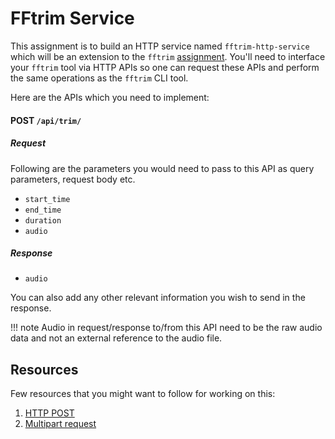 # FFtrim Service

This assignment is to build an HTTP service named `fftrim-http-service` which
will be an extension to the `fftrim` [assignment][fftrim-assignment]. You'll
need to interface your `fftrim` tool via HTTP APIs so one can request these
APIs and perform the same operations as the `fftrim` CLI tool.

Here are the APIs which you need to implement:

#### POST `/api/trim/`

##### Request

Following are the parameters you would need to pass to this API as query
parameters, request body etc.

- `start_time`
- `end_time`
- `duration`
- `audio`

##### Response

- `audio`

You can also add any other relevant information you wish to send in the
response.

!!! note
    Audio in request/response to/from this API need to be the raw
    audio data and not an external reference to the audio file.

## Resources
Few resources that you might want to follow for working on this:

1. [HTTP POST](https://developer.mozilla.org/en-US/docs/Web/HTTP/Methods/POST)
2. [Multipart request](https://stackoverflow.com/questions/16958448/what-is-http-multipart-request)

[fftrim-assignment]: ./01.html

